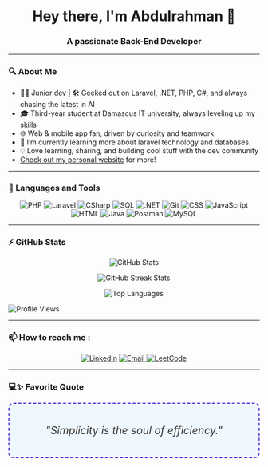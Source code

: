 <!-- Header Section -->
<h1 align="center">Hey there, I'm Abdulrahman 👋</h1>
<h3 align="center">A passionate Back-End Developer</h3>

---

<!-- About Me Section -->
### 🔍 About Me
- 👨‍💻 Junior dev | 🛠️ Geeked out on Laravel, .NET, PHP, C#, and always chasing the latest in AI
- 🎓 Third-year student at Damascus IT university, always leveling up my skills
- 🌐 Web & mobile app fan, driven by curiosity and teamwork
- 🌱 I’m currently learning more about laravel technology and databases. 
- 💡 Love learning, sharing, and building cool stuff with the dev community
- [Check out my personal website](https://abdulrahman-ottman.github.io/Personal-Website/) for more!

<!---
Abdulrahman-Ottman/Abdulrahman-Ottman is a ✨ special ✨ repository because its `README.md` (this file) appears on your GitHub profile.
You can click the Preview link to take a look at your changes.
--->


---

<!-- Languages and Tools Section -->
### 🚀 Languages and Tools
<p align="center">
    <img src="https://img.shields.io/badge/-PHP-777BB4?logo=php&logoColor=white&style=for-the-badge" alt="PHP">
    <img src="https://img.shields.io/badge/-Laravel-FF2D20?logo=laravel&logoColor=white&style=for-the-badge" alt="Laravel">
    <img src="https://img.shields.io/badge/-C%23-239120?logo=csharp&logoColor=white&style=for-the-badge" alt="CSharp">
    <img src="https://img.shields.io/badge/-SQL-CC2927?logo=microsoft-sql-server&logoColor=white&style=for-the-badge" alt="SQL">
    <img src="https://img.shields.io/badge/-.NET-512BD4?logo=dotnet&logoColor=white&style=for-the-badge" alt=".NET">
    <img src="https://img.shields.io/badge/-Git-F05032?logo=git&logoColor=white&style=for-the-badge" alt="Git">
    <img src="https://img.shields.io/badge/-CSS-1572B6?logo=css3&logoColor=white&style=for-the-badge" alt="CSS">
    <img src="https://img.shields.io/badge/-JavaScript-F7DF1E?logo=javascript&logoColor=black&style=for-the-badge" alt="JavaScript">
    <img src="https://img.shields.io/badge/-HTML-E34F26?logo=html5&logoColor=white&style=for-the-badge" alt="HTML">
    <img src="https://img.shields.io/badge/-Java-E34F26?logo=java&logoColor=white&style=for-the-badge" alt="Java">
    <img src="https://img.shields.io/badge/-Postman-FF6C37?logo=postman&logoColor=white&style=for-the-badge" alt="Postman">
    <img src="https://img.shields.io/badge/-MySQL-4479A1?logo=mysql&logoColor=white&style=for-the-badge" alt="MySQL">
</p>

---

<!-- Stats Section -->
### ⚡ GitHub Stats
<p align="center">
    <img src="https://github-readme-stats.vercel.app/api?username=Abdulrahman-Ottman&show_icons=true&theme=radical" alt="GitHub Stats">
</p>

<p align="center">
    <img src="https://github-readme-streak-stats.herokuapp.com/?user=Abdulrahman-Ottman&theme=radical" alt="GitHub Streak Stats" />
</p>

<p align="center">
    <img src="https://github-readme-stats.vercel.app/api/top-langs/?username=Abdulrahman-Ottman&layout=compact&theme=radical" alt="Top Languages" />
</p>

![Profile Views](https://komarev.com/ghpvc/?username=Abdulrahman-Ottman&color=blue)


---

<!-- Let's Connect Section -->
### 📫 How to reach me :
<p align="center">
    <a href="https://www.linkedin.com/in/abdulrahman-othman-03a1b6330/"><img src="https://img.shields.io/badge/-LinkedIn-0A66C2?logo=linkedin&logoColor=white&style=for-the-badge" alt="LinkedIn"></a>
<a href="mailto:abdulrahman.othman.sy@gmail.com">
    <img src="https://img.shields.io/badge/-Email-D14836?logo=gmail&logoColor=white&style=for-the-badge" alt="Email">
</a>
<a href="https://leetcode.com/u/Abdulrahman-othman"><img src="https://img.shields.io/badge/-LeetCode-FFA116?logo=leetcode&logoColor=black&style=for-the-badge" alt="LeetCode"></a>
</p>

--- 

### **💻✨ Favorite Quote**
<div align="center" style="border: 2px dashed #512BD4; padding: 20px; background-color: #f0f8ff; border-radius: 10px;">
    <p style="font-size: 1.5em; font-style: italic; color: #333;">
        "Simplicity is the soul of efficiency."
    </p>
</div>
<br>






